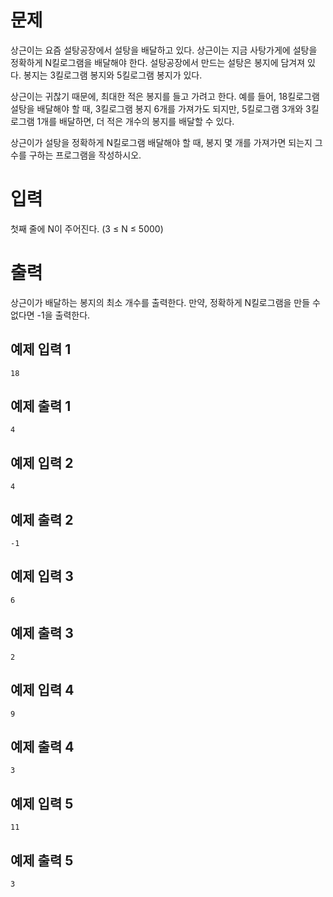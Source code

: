 문제
========
상근이는 요즘 설탕공장에서 설탕을 배달하고 있다. 상근이는 지금 사탕가게에 설탕을 정확하게 N킬로그램을 배달해야 한다. 설탕공장에서 만드는 설탕은 봉지에 담겨져 있다. 봉지는 3킬로그램 봉지와 5킬로그램 봉지가 있다.

상근이는 귀찮기 때문에, 최대한 적은 봉지를 들고 가려고 한다. 예를 들어, 18킬로그램 설탕을 배달해야 할 때, 3킬로그램 봉지 6개를 가져가도 되지만, 5킬로그램 3개와 3킬로그램 1개를 배달하면, 더 적은 개수의 봉지를 배달할 수 있다.

상근이가 설탕을 정확하게 N킬로그램 배달해야 할 때, 봉지 몇 개를 가져가면 되는지 그 수를 구하는 프로그램을 작성하시오.

입력
==========
첫째 줄에 N이 주어진다. (3 ≤ N ≤ 5000)

출력
===========
상근이가 배달하는 봉지의 최소 개수를 출력한다. 만약, 정확하게 N킬로그램을 만들 수 없다면 -1을 출력한다.

예제 입력 1 
----------
```
18
```
예제 출력 1 
---------
```
4
```
예제 입력 2 
---------
```
4
```
예제 출력 2 
---------
```
-1
```
예제 입력 3 
---------
```
6
```
예제 출력 3 
---------
```
2
```
예제 입력 4 
-----------
```
9
```
예제 출력 4 
---------
```
3
```
예제 입력 5 
---------
```
11
```
예제 출력 5 
-----------
```
3
```
